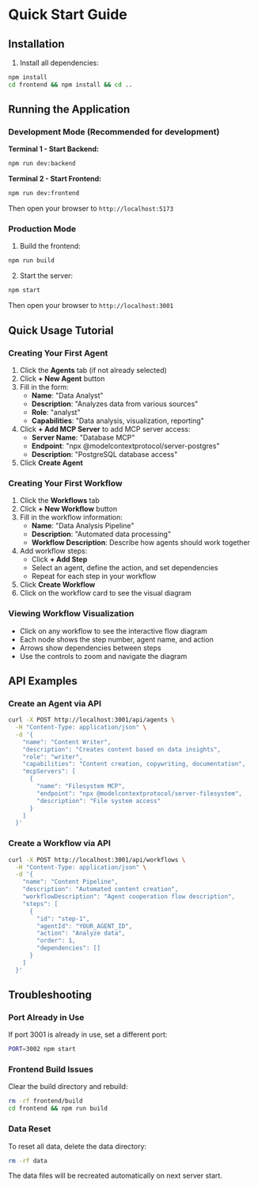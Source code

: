 # Quick Start Guide

## Installation

1. Install all dependencies:
```bash
npm install
cd frontend && npm install && cd ..
```

## Running the Application

### Development Mode (Recommended for development)

**Terminal 1 - Start Backend:**
```bash
npm run dev:backend
```

**Terminal 2 - Start Frontend:**
```bash
npm run dev:frontend
```

Then open your browser to `http://localhost:5173`

### Production Mode

1. Build the frontend:
```bash
npm run build
```

2. Start the server:
```bash
npm start
```

Then open your browser to `http://localhost:3001`

## Quick Usage Tutorial

### Creating Your First Agent

1. Click the **Agents** tab (if not already selected)
2. Click **+ New Agent** button
3. Fill in the form:
   - **Name**: "Data Analyst"
   - **Description**: "Analyzes data from various sources"
   - **Role**: "analyst"
   - **Capabilities**: "Data analysis, visualization, reporting"
4. Click **+ Add MCP Server** to add MCP server access:
   - **Server Name**: "Database MCP"
   - **Endpoint**: "npx @modelcontextprotocol/server-postgres"
   - **Description**: "PostgreSQL database access"
5. Click **Create Agent**

### Creating Your First Workflow

1. Click the **Workflows** tab
2. Click **+ New Workflow** button
3. Fill in the workflow information:
   - **Name**: "Data Analysis Pipeline"
   - **Description**: "Automated data processing"
   - **Workflow Description**: Describe how agents should work together
4. Add workflow steps:
   - Click **+ Add Step**
   - Select an agent, define the action, and set dependencies
   - Repeat for each step in your workflow
5. Click **Create Workflow**
6. Click on the workflow card to see the visual diagram

### Viewing Workflow Visualization

- Click on any workflow to see the interactive flow diagram
- Each node shows the step number, agent name, and action
- Arrows show dependencies between steps
- Use the controls to zoom and navigate the diagram

## API Examples

### Create an Agent via API

```bash
curl -X POST http://localhost:3001/api/agents \
  -H "Content-Type: application/json" \
  -d '{
    "name": "Content Writer",
    "description": "Creates content based on data insights",
    "role": "writer",
    "capabilities": "Content creation, copywriting, documentation",
    "mcpServers": [
      {
        "name": "Filesystem MCP",
        "endpoint": "npx @modelcontextprotocol/server-filesystem",
        "description": "File system access"
      }
    ]
  }'
```

### Create a Workflow via API

```bash
curl -X POST http://localhost:3001/api/workflows \
  -H "Content-Type: application/json" \
  -d '{
    "name": "Content Pipeline",
    "description": "Automated content creation",
    "workflowDescription": "Agent cooperation flow description",
    "steps": [
      {
        "id": "step-1",
        "agentId": "YOUR_AGENT_ID",
        "action": "Analyze data",
        "order": 1,
        "dependencies": []
      }
    ]
  }'
```

## Troubleshooting

### Port Already in Use
If port 3001 is already in use, set a different port:
```bash
PORT=3002 npm start
```

### Frontend Build Issues
Clear the build directory and rebuild:
```bash
rm -rf frontend/build
cd frontend && npm run build
```

### Data Reset
To reset all data, delete the data directory:
```bash
rm -rf data
```

The data files will be recreated automatically on next server start.
